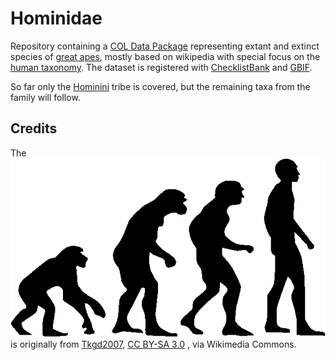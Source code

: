 # Hominidae

Repository containing a [COL Data Package](https://github.com/CatalogueOfLife/coldp) representing extant and extinct species of [great apes](https://en.wikipedia.org/wiki/Hominidae), mostly based on wikipedia 
with special focus on the [human taxonomy](https://en.wikipedia.org/wiki/Human_taxonomy).
The dataset is registered with [ChecklistBank](https://www.checklistbank.org/dataset/147251) and [GBIF](https://www.gbif.org/dataset/7be186c4-5572-44e6-9f11-69ddbfd95078).

So far only the [Hominini](https://en.wikipedia.org/wiki/Hominini) tribe is covered, but the remaining taxa from the family will follow.

## Credits
The ![logo](logo.png) is originally from [Tkgd2007](https://commons.wikimedia.org/wiki/File:Human_evolution.svg), [CC BY-SA 3.0](https://creativecommons.org/licenses/by-sa/3.0) , via Wikimedia Commons.
